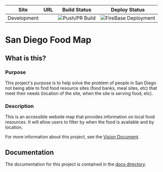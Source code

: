 Site | URL | Build Status | Deploy Status
--- |--- |:---:|:---:|
Development | | ![Push/PR Build](https://github.com/opensandiego/pmelendez2/workflows/San%20Diego%20Food%20Map%20Build/badge.svg) | ![FireBase Deployment](https://github.com/opensandiego/pmelendez2/workflows/San%20Diego%20Food%20Map%20Build/badge.svg?branch=master)
# San Diego Food Map

## What is this? 

### Purpose
This project's purpose is to help solve the problem of people in San Diego not being able to find food resource sites (food banks, meal sites, etc) that meet their needs (location of the site, when the site is serving food, etc).

### Description
This is an accessible website map that provides information on local food resources. It will allow users to filter by when the food is available and by location.

For more information about this project, see the [Vision Document](https://docs.google.com/document/d/17gLcOsIkj5dYUBavhsuP_Y5yFr_2VuLPPJmbOG2pJ8c/edit?usp=sharing).

## Documentation

The documentation for this project is contained in the [docs directory](/docs/).
